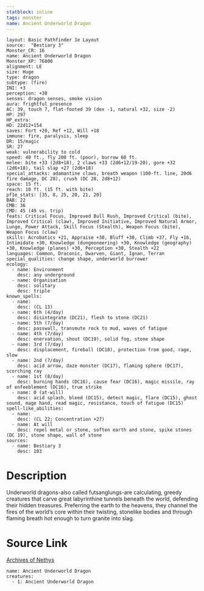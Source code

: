 ```yaml
---
statblock: inline
tags: monster
name: Ancient Underworld Dragon
---
```

```statblock
layout: Basic Pathfinder 1e Layout
source:  "Bestiary 3"
Monster_CR: 16
name: Ancient Underworld Dragon
Monster_XP: 76800
alignment: LE
size: Huge
type: dragon
subtype: (fire)
INI: +3
perception: +30
senses: dragon senses, smoke vision
aura: frightful presence
AC: 39, touch 7, flat-footed 39 (dex -1, natural +32, size -2)
HP: 297
HP_extra: 
HD: 22d12+154
saves: Fort +20, Ref +12, Will +18
immune: fire, paralysis, sleep
DR: 15/magic
SR: 27
weak: vulnerability to cold
speed: 40 ft., fly 200 ft. (poor), burrow 60 ft.
melee: bite +33 (2d8+18), 2 claws +33 (2d6+12/19-20), gore +32 (2d6+18), tail slap +27 (2d6+18)
special_attacks: adamantine claws, breath weapon (100-ft. line, 20d6 fire damage, DC 28), crush (DC 28, 2d8+12)
space: 15 ft.
reach: 10 ft. (15 ft. with bite)
pf1e_stats: [35, 8, 25, 20, 21, 20]
BAB: 22
CMB: 36
CMD: 45 (49 vs. trip)
feats: Critical Focus, Improved Bull Rush, Improved Critical (bite), Improved Critical (claw), Improved Initiative, Improved Natural Armor, Lunge, Power Attack, Skill Focus (Stealth), Weapon Focus (bite), Weapon Focus (claw)
skills: Acrobatics +21, Appraise +30, Bluff +30, Climb +37, Fly +16, Intimidate +30, Knowledge (dungeoneering) +30, Knowledge (geography) +30, Knowledge (planes) +30, Perception +30, Stealth +22
languages: Common, Draconic, Dwarven, Giant, Ignan, Terran
special_qualities: change shape, underworld burrower
ecology:
  - name: Environment
    desc: any underground
  - name: Organisation
    desc: solitary
    desc: triple
known_spells:
  - name:
    desc: (CL 13)
  - name: 6th (4/day)
    desc: disintegrate (DC21), flesh to stone (DC21)
  - name: 5th (7/day)
    desc: passwall, transmute rock to mud, waves of fatigue
  - name: 4th (7/day)
    desc: enervation, shout (DC19), solid fog, stone shape
  - name: 3rd (7/day)
    desc: displacement, fireball (DC18), protection from good, rage, slow
  - name: 2nd (7/day)
    desc: acid arrow, daze monster (DC17), flaming sphere (DC17), scorching ray
  - name: 1st (8/day)
    desc: burning hands (DC16), cause fear (DC16), magic missile, ray of enfeeblement (DC16), true strike
  - name: 0 (at-will)
    desc: acid splash, bleed (DC15), detect magic, flare (DC15), ghost sound, mage hand, read magic, resistance, touch of fatigue (DC15)
spell-like_abilities:
  - name:
    desc: (CL 22; Concentration +27)
  - name: At will
    desc: repel metal or stone, soften earth and stone, spike stones (DC 19), stone shape, wall of stone
sources:
  - name: Bestiary 3
    desc: 103
```
# Description
Underworld dragons-also called futsanglungs-are calculating, greedy creatures that carve great labyrinthine tunnels beneath the world, defending their hidden treasures. Preferring the earth to the heavens, they channel the fires of the world’s core within their twisting, stonelike bodies and through flaming breath hot enough to turn granite into slag.
# Source Link
[Archives of Nethys](https://aonprd.com/MonsterDisplay.aspx?ItemName=Ancient%20Underworld%20Dragon)
```encounter-table
name: Ancient Underworld Dragon
creatures:
  - 1: Ancient Underworld Dragon
```
